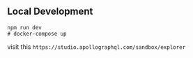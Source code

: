 ## Local Development

```shell
npm run dev
# docker-compose up
```

visit this
`https://studio.apollographql.com/sandbox/explorer`
